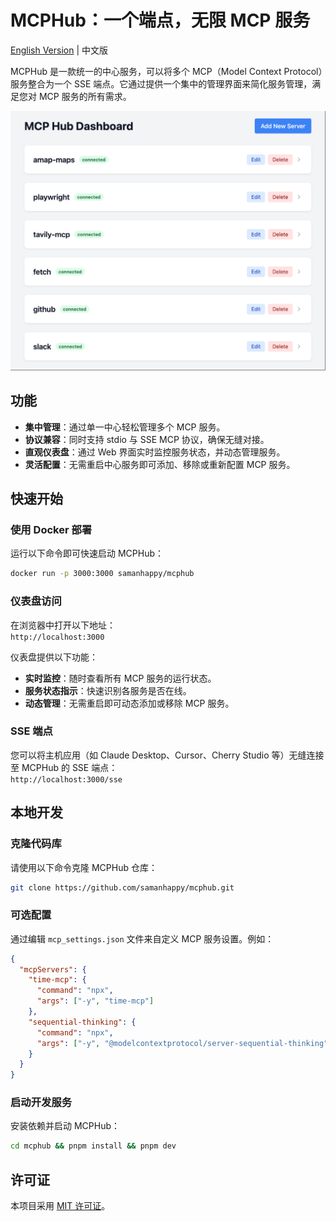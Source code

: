 # MCPHub：一个端点，无限 MCP 服务

[English Version](README.md) | 中文版

MCPHub 是一款统一的中心服务，可以将多个 MCP（Model Context Protocol）服务整合为一个 SSE 端点。它通过提供一个集中的管理界面来简化服务管理，满足您对 MCP 服务的所有需求。

![仪表盘预览](assets/dashboard.png)

## 功能

- **集中管理**：通过单一中心轻松管理多个 MCP 服务。
- **协议兼容**：同时支持 stdio 与 SSE MCP 协议，确保无缝对接。
- **直观仪表盘**：通过 Web 界面实时监控服务状态，并动态管理服务。
- **灵活配置**：无需重启中心服务即可添加、移除或重新配置 MCP 服务。

## 快速开始

### 使用 Docker 部署

运行以下命令即可快速启动 MCPHub：

```bash
docker run -p 3000:3000 samanhappy/mcphub
```

### 仪表盘访问

在浏览器中打开以下地址：  
`http://localhost:3000`

仪表盘提供以下功能：
- **实时监控**：随时查看所有 MCP 服务的运行状态。
- **服务状态指示**：快速识别各服务是否在线。
- **动态管理**：无需重启即可动态添加或移除 MCP 服务。

### SSE 端点

您可以将主机应用（如 Claude Desktop、Cursor、Cherry Studio 等）无缝连接至 MCPHub 的 SSE 端点：  
`http://localhost:3000/sse`

## 本地开发

### 克隆代码库

请使用以下命令克隆 MCPHub 仓库：

```bash
git clone https://github.com/samanhappy/mcphub.git
```

### 可选配置

通过编辑 `mcp_settings.json` 文件来自定义 MCP 服务设置。例如：

```json
{
  "mcpServers": {
    "time-mcp": {
      "command": "npx",
      "args": ["-y", "time-mcp"]
    },
    "sequential-thinking": {
      "command": "npx",
      "args": ["-y", "@modelcontextprotocol/server-sequential-thinking"]
    }
  }
}
```

### 启动开发服务

安装依赖并启动 MCPHub：

```bash
cd mcphub && pnpm install && pnpm dev
```

## 许可证

本项目采用 [MIT 许可证](LICENSE)。
